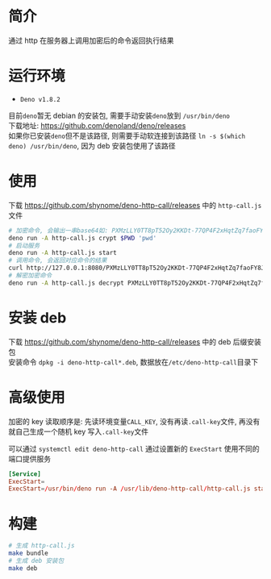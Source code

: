 # 简介

通过 http 在服务器上调用加密后的命令返回执行结果

# 运行环境

- `Deno v1.8.2`

目前`deno`暂无 debian 的安装包, 需要手动安装`deno`放到 `/usr/bin/deno`  
下载地址: https://github.com/denoland/deno/releases  
如果你已安装`deno`但不是该路径, 则需要手动软连接到该路径 `ln -s $(which deno) /usr/bin/deno`, 因为 deb 安装包使用了该路径

# 使用

下载 <https://github.com/shynome/deno-http-call/releases> 中的 `http-call.js` 文件

```sh
# 加密命令, 会输出一串base64如: PXMzLLY0TT8pT52Oy2KKDt-77QP4F2xHqtZq7faoFY8JtTVOhpn5dXasWC55Y0GaEtdXoYozDqtW0UjRdf3n7EPfKBwwlWIK45d40qArw0YK0x9LwhsADkmD9VO5Sws6
deno run -A http-call.js crypt $PWD 'pwd'
# 启动服务
deno run -A http-call.js start
# 调用命令, 会返回对应命令的结果
curl http://127.0.0.1:8080/PXMzLLY0TT8pT52Oy2KKDt-77QP4F2xHqtZq7faoFY8JtTVOhpn5dXasWC55Y0GaEtdXoYozDqtW0UjRdf3n7EPfKBwwlWIK45d40qArw0YK0x9LwhsADkmD9VO5Sws6
# 解密加密命令
deno run -A http-call.js decrypt PXMzLLY0TT8pT52Oy2KKDt-77QP4F2xHqtZq7faoFY8JtTVOhpn5dXasWC55Y0GaEtdXoYozDqtW0UjRdf3n7EPfKBwwlWIK45d40qArw0YK0x9LwhsADkmD9VO5Sws6
```

# 安装 deb

下载 <https://github.com/shynome/deno-http-call/releases> 中的 deb 后缀安装包  
安装命令 `dpkg -i deno-http-call*.deb`, 数据放在`/etc/deno-http-call`目录下

# 高级使用

加密的 key 读取顺序是: 先读环境变量`CALL_KEY`, 没有再读`.call-key`文件, 再没有就自己生成一个随机 key 写入`.call-key`文件

可以通过 `systemctl edit deno-http-call` 通过设置新的 `ExecStart` 使用不同的端口提供服务

```conf
[Service]
ExecStart=
ExecStart=/usr/bin/deno run -A /usr/lib/deno-http-call/http-call.js start 60001
```

# 构建

```sh
# 生成 http-call.js
make bundle
# 生成 deb 安装包
make deb
```

